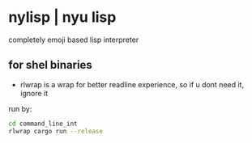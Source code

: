 # nylisp | nyu lisp

completely emoji based lisp interpreter

## for shel binaries

- rlwrap is a wrap for better readline experience, so if u dont need it, ignore it

run by:
```bash
cd command_line_int
rlwrap cargo run --release
```